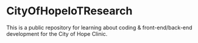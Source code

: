 # CityOfHopeIoTResearch
This is a public repository for learning about coding &amp; front-end/back-end development for the City of Hope Clinic. 
